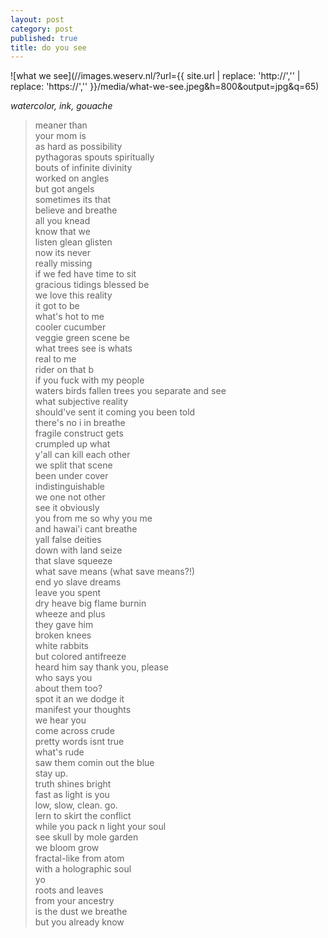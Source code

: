 ```yaml
---
layout: post
category: post
published: true
title: do you see
---
```

![what we see](//images.weserv.nl/?url={{ site.url | replace: 'http://','' | replace: 'https://','' }}/media/what-we-see.jpeg&h=800&output=jpg&q=65)
<!--more-->
<span class='date fr'>*watercolor, ink, gouache*</span><br>
  
  
  
>meaner than  
your mom is    
as hard as possibility   
pythagoras spouts spiritually  
bouts of infinite divinity  
worked on angles  
but got angels  
sometimes its that    
believe and breathe  
all you knead  
know that we    
listen glean glisten   
now its never  
really missing  
if we fed have time to sit  
gracious tidings blessed be  
we love this reality  
it got to be  
what's hot to me  
cooler cucumber  
veggie green scene be  
what trees see is whats  
real to me  
rider on that b  
if you fuck with my people  
waters birds fallen trees
you separate and see  
what subjective reality  
should've sent it coming
you been told   
there's no i in breathe  
fragile construct gets    
crumpled up what    
y'all can kill each other  
we split that scene    
been under cover  
indistinguishable  
we one not other  
see it obviously  
you from me so why you me  
and hawai'i cant breathe  
yall false deities  
down with land seize  
that slave squeeze  
what save means (what save means?!)  
end yo slave dreams  
leave you spent  
dry heave big flame burnin  
wheeze and plus  
they gave him  
broken knees  
white rabbits  
but colored antifreeze  
heard him say thank you, please  
who says you  
about them too?  
spot it an we dodge it  
manifest your thoughts    
we hear you      
come across crude  
pretty words isnt true  
what's rude  
saw them comin out the blue  
stay up.  
truth shines bright  
fast as light is you  
low, slow, clean. go.  
lern to skirt the conflict  
while you pack n light your soul  
see skull by mole garden  
we bloom grow  
fractal-like from atom  
with a holographic soul  
yo  
roots and leaves  
from your ancestry  
is the dust we breathe  
but you already know  
